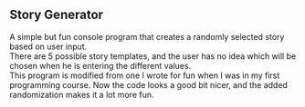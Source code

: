 ## Story Generator

A simple but fun console program that creates a randomly selected story based on user input.  
There are 5 possible story templates, and the user has no idea which will be chosen when he is entering the different values.  
This program is modified from one I wrote for fun when I was in my first programming course. Now the code looks a good bit nicer, and the added randomization makes it a lot more fun.
